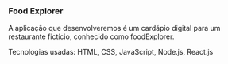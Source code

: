 ### Food Explorer
A aplicação que desenvolveremos é um cardápio digital para um restaurante fictício, conhecido como foodExplorer.

Tecnologias usadas: HTML, CSS, JavaScript, Node.js, React.js
